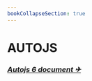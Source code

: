 ```yaml
---
bookCollapseSection: true
---
```


# AUTOJS

### [*Autojs 6 document ✈*](https://docs.autojs6.com/#/)




